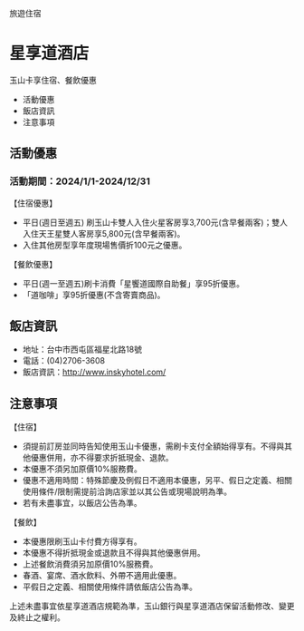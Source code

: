 旅遊住宿

# 星享道酒店  

玉山卡享住宿、餐飲優惠

  * 活動優惠
  * 飯店資訊
  * 注意事項

## 活動優惠

### 活動期間：2024/1/1-2024/12/31

【住宿優惠】  
  

  * 平日(週日至週五) 刷玉山卡雙人入住火星客房享3,700元(含早餐兩客)；雙人入住天王星雙人客房享5,800元(含早餐兩客)。
  * 入住其他房型享年度現場售價折100元之優惠。

  
  
【餐飲優惠】  
  

  * 平日(週一至週五)刷卡消費「星饗道國際自助餐」享95折優惠。
  * 「道咖啡」享95折優惠(不含寄賣商品)。
  
  

## 飯店資訊

  * 地址：台中市西屯區福星北路18號
  * 電話：(04)2706-3608
  * 飯店資訊：http://www.inskyhotel.com/

## 注意事項

【住宿】

  * 須提前訂房並同時告知使用玉山卡優惠，需刷卡支付全額始得享有。不得與其他優惠併用，亦不得要求折抵現金、退款。
  * 本優惠不須另加原價10%服務費。
  * 優惠不適用時間：特殊節慶及例假日不適用本優惠，另平、假日之定義、相關使用條件/限制需提前洽詢店家並以其公告或現場說明為準。
  * 若有未盡事宜，以飯店公告為準。

  
【餐飲】

  * 本優惠限刷玉山卡付費方得享有。
  * 本優惠不得折抵現金或退款且不得與其他優惠併用。
  * 上述餐飲消費須另加原價10%服務費。
  * 春酒、宴席、酒水飲料、外帶不適用此優惠。
  * 平假日之定義、相關使用條件請依飯店公告為準。

  
上述未盡事宜依星享道酒店規範為準，玉山銀行與星享道酒店保留活動修改、變更及終止之權利。  
  

